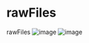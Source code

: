 # rawFiles
rawFiles
![image](https://github.com/liuz430524/rawFiles/raw/master/in.png)
![image](https://github.com/liuz430524/rawFiles/raw/master/out.png)
